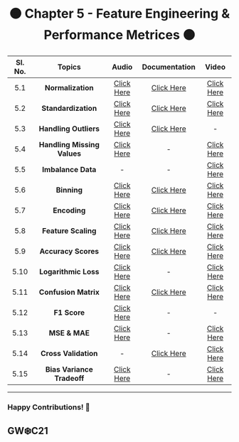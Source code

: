 <div align = 'center'>
  <h1> 🟠 Chapter 5 - Feature Engineering & Performance Metrices 🟠 </h1>
  </div>


| Sl. No. | Topics | Audio | Documentation | Video |
| :-: | :-: | :-: | :-: | :-: |
| 5.1 | **Normalization** | [Click Here](https://github.com/girlscript/winter-of-contributing/blob/Machine_Learning/Machine_Learning/Feature_Engineering_and_Performance_Metrices/ML_5_1_Normalization_(A).md) | [Click Here](https://github.com/girlscript/winter-of-contributing/blob/Machine_Learning/Machine_Learning/Feature_Engineering_and_Performance_Metrices/ML_5_1_Normalization_(D).md) | [Click Here](https://github.com/girlscript/winter-of-contributing/blob/Machine_Learning/Machine_Learning/Feature_Engineering_and_Performance_Metrices/ML_5_1_Normalization_(V).md) |
| 5.2 | **Standardization** | [Click Here](https://github.com/girlscript/winter-of-contributing/blob/Machine_Learning/Machine_Learning/Feature_Engineering_and_Performance_Metrices/ML_5_2_Standardization_(A).md) | [Click Here](https://github.com/girlscript/winter-of-contributing/blob/Machine_Learning/Machine_Learning/Feature_Engineering_and_Performance_Metrices/ML_5_2_Standardization_(D).ipynb) | [Click Here](https://github.com/girlscript/winter-of-contributing/blob/Machine_Learning/Machine_Learning/Feature_Engineering_and_Performance_Metrices/ML_5_2_Standardization_(V).md) |
| 5.3 | **Handling Outliers** | [Click Here](https://github.com/girlscript/winter-of-contributing/blob/Machine_Learning/Machine_Learning/Feature_Engineering_and_Performance_Metrices/ML_5_3_Handling_Outliers_(A).md) | [Click Here](https://github.com/girlscript/winter-of-contributing/blob/Machine_Learning/Machine_Learning/Feature_Engineering_and_Performance_Metrices/ML_5_3%20_Handling%20Outliers%20(D).ipynb) | - |
| 5.4 | **Handling Missing Values** | [Click Here](https://github.com/girlscript/winter-of-contributing/blob/Machine_Learning/Machine_Learning/Feature_Engineering_and_Performance_Metrices/ML_5_4_Handling_Missing_Values_(A).md) | - | [Click Here](https://github.com/girlscript/winter-of-contributing/blob/Machine_Learning/Machine_Learning/Feature_Engineering_and_Performance_Metrices/ML_5_4_Handling_Missing_Values_(V).md) |
| 5.5 | **Imbalance Data** | - | - | [Click Here](https://github.com/girlscript/winter-of-contributing/blob/Machine_Learning/Machine_Learning/Feature_Engineering_and_Performance_Metrices/ML_5_5_Imbalance_Data_(V).md) |
| 5.6 | **Binning** | [Click Here](https://github.com/girlscript/winter-of-contributing/blob/Machine_Learning/Machine_Learning/Feature_Engineering_and_Performance_Metrices/ML_5_6_Binning_(A).md) | [Click Here](https://github.com/girlscript/winter-of-contributing/blob/Machine_Learning/Machine_Learning/Feature_Engineering_and_Performance_Metrices/ML_5_6_Binning_(D).ipynb) | [Click Here](https://github.com/girlscript/winter-of-contributing/blob/Machine_Learning/Machine_Learning/Feature_Engineering_and_Performance_Metrices/ML_5_6_Binning_(V).md) |
| 5.7 | **Encoding** | [Click Here](https://github.com/girlscript/winter-of-contributing/blob/Machine_Learning/Machine_Learning/Feature_Engineering_and_Performance_Metrices/ML_5_7_Encoding_(A).md) | [Click Here](https://github.com/girlscript/winter-of-contributing/blob/Machine_Learning/Machine_Learning/Feature_Engineering_and_Performance_Metrices/ML_5_7_Encoding_(D).ipynb) | [Click Here](https://github.com/girlscript/winter-of-contributing/blob/Machine_Learning/Machine_Learning/Feature_Engineering_and_Performance_Metrices/ML_5_7_Encoding_(V).md) |
| 5.8 | **Feature Scaling** | [Click Here](https://github.com/girlscript/winter-of-contributing/blob/Machine_Learning/Machine_Learning/Feature_Engineering_and_Performance_Metrices/ML_5_8_Feature_Scaling_(A).md) | [Click Here](https://github.com/girlscript/winter-of-contributing/blob/Machine_Learning/Machine_Learning/Feature_Engineering_and_Performance_Metrices/ML%20_5_8_%20Feature%20Scaling%20(D).ipynb) | [Click Here](https://github.com/girlscript/winter-of-contributing/blob/Machine_Learning/Machine_Learning/Feature_Engineering_and_Performance_Metrices/ML_5_8_Feature_Scaling_(V).md) |
| 5.9 | **Accuracy Scores** | [Click Here](https://github.com/girlscript/winter-of-contributing/blob/Machine_Learning/Machine_Learning/Feature_Engineering_and_Performance_Metrices/ML_5_9_Accuracy_Scores_(A).md) | [Click Here](https://github.com/girlscript/winter-of-contributing/blob/Machine_Learning/Machine_Learning/Feature_Engineering_and_Performance_Metrices/ML_5_9_Accuracy_Scores_(D).ipynb) | [Click Here](https://github.com/girlscript/winter-of-contributing/blob/Machine_Learning/Machine_Learning/Feature_Engineering_and_Performance_Metrices/ML_5_9_Accuracy_Scores_(V)%20.md) |
| 5.10 | **Logarithmic Loss** | [Click Here](https://github.com/girlscript/winter-of-contributing/blob/Machine_Learning/Machine_Learning/Feature_Engineering_and_Performance_Metrices/ML_5_10_Logarithmic%20Loss_(A).md) | - | [Click Here](https://github.com/girlscript/winter-of-contributing/blob/Machine_Learning/Machine_Learning/Feature_Engineering_and_Performance_Metrices/ML_5_10_Logarithmic_Loss_(V).md) |
| 5.11 | **Confusion Matrix** | [Click Here](https://github.com/girlscript/winter-of-contributing/blob/Machine_Learning/Machine_Learning/Feature_Engineering_and_Performance_Metrices/ML_5_11_Confusion_Matrix_(A).md) | [Click Here](https://github.com/girlscript/winter-of-contributing/blob/Machine_Learning/Machine_Learning/Feature_Engineering_and_Performance_Metrices/ML_5_11_Confusion_Matrix_(D).ipynb) | [Click Here](https://github.com/girlscript/winter-of-contributing/blob/Machine_Learning/Machine_Learning/Feature_Engineering_and_Performance_Metrices/ML_5_11_Confusion_Matrix_(V).md) |
| 5.12 | **F1 Score** | [Click Here](https://github.com/girlscript/winter-of-contributing/blob/Machine_Learning/Machine_Learning/Feature_Engineering_and_Performance_Metrices/ML_5_12_F1_Score_(A).md) | - | - |
| 5.13 | **MSE & MAE** | [Click Here](https://github.com/girlscript/winter-of-contributing/blob/Machine_Learning/Machine_Learning/Feature_Engineering_and_Performance_Metrices/ML_5_13_MSE_%26_MAE_(A).md) | - | [Click Here](https://github.com/girlscript/winter-of-contributing/blob/Machine_Learning/Machine_Learning/Feature_Engineering_and_Performance_Metrices/ML_5_13_MSE_%26_MAE_(V).md) |
| 5.14 | **Cross Validation** | - | [Click Here](https://github.com/girlscript/winter-of-contributing/blob/Machine_Learning/Machine_Learning/Feature_Engineering_and_Performance_Metrices/ML%205_14%20_%20Cross%20Validation%20(D).ipynb) | [Click Here](https://github.com/girlscript/winter-of-contributing/blob/Machine_Learning/Machine_Learning/Feature_Engineering_and_Performance_Metrices/ML_5_14_Cross_Validation_(V).md) |
| 5.15 | **Bias Variance Tradeoff** | [Click Here](https://github.com/girlscript/winter-of-contributing/blob/Machine_Learning/Machine_Learning/Feature_Engineering_and_Performance_Metrices/ML_5_15_Bias_Variance_Tradeoff_(A).md) | - | [Click Here](https://github.com/girlscript/winter-of-contributing/blob/Machine_Learning/Machine_Learning/Feature_Engineering_and_Performance_Metrices/ML_5_15_Bias_Variance_Tradeoff%20_(V).md) |


*************************************************************

### Happy Contributions! 🚀
## GW:snowflake:C21

